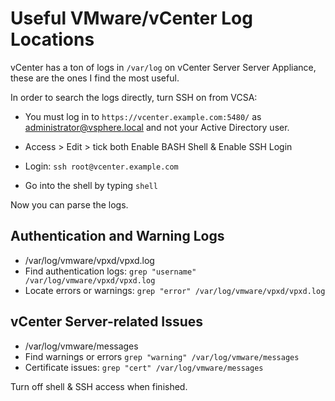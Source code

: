 # Useful VMware/vCenter Log Locations

vCenter has a ton of logs in `/var/log` on vCenter Server Server Appliance, these are the ones I find the most useful.

In order to search the logs directly, turn SSH on from VCSA:

- You must log in to `https://vcenter.example.com:5480/` as administrator@vsphere.local and not your Active Directory user.

- Access > Edit > tick both Enable BASH Shell & Enable SSH Login
- Login: `ssh root@vcenter.example.com`
- Go into the shell by typing `shell`

Now you can parse the logs.

## Authentication and Warning Logs

- /var/log/vmware/vpxd/vpxd.log
- Find authentication logs: `grep "username" /var/log/vmware/vpxd/vpxd.log`
- Locate errors or warnings: `grep "error" /var/log/vmware/vpxd/vpxd.log`

## vCenter Server-related Issues

- /var/log/vmware/messages
- Find warnings or errors `grep "warning" /var/log/vmware/messages`
- Certificate issues: `grep "cert" /var/log/vmware/messages`

Turn off shell & SSH access when finished.
